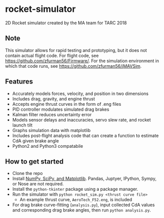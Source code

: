 # rocket-simulator
2D Rocket simulator created by the MA team for TARC 2018

## Note
This simulator allows for rapid testing and prototyping, but it does not contain actual flight code. For flight code, see <https://github.com/zfurman56/Firmware/>. For the simulation environment in which that code runs, see <https://github.com/zfurman56/jMAVSim>.

## Features
* Accurately models forces, velocity, and position in two dimensions
* Includes drag, gravity, and engine thrust
* Accepts engine thrust curves in the form of .eng files
* PID controller modulates simulated drag brakes
* Kalman filter reduces uncertainty error
* Models sensor delays and inaccuracies, servo slew rate, and rocket launch tilt
* Graphs simulation data with matplotlib
* Includes post-flight analysis code that can create a function to estimate CdA given brake angle
* Python2 and Python3 compatabile

## How to get started
* Clone the repo
* Install [NumPy, SciPy, and Matplotlib](https://scipy.org/install.html). Pandas, Juptyer, IPython, Sympy, or Nose are not required.
* Install the `python-tkinter` package using a package manager.
* Run the simulator with `python rocket_sim.py <thrust curve file>`
  * An example thrust curve, `AeroTech_F52.eng`, is included
* For drag brake curve-fitting (`analysis.py`), input collected CdA values and corresponding drag brake angles, then run `python analysis.py`.
